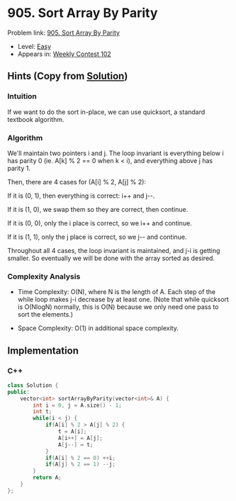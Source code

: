 # 905. Sort Array By Parity

Problem link: [905. Sort Array By Parity](https://leetcode.com/problems/sort-array-by-parity/description/)

* Level: [Easy](https://leetcode.com/problemset/all/?difficulty=Easy)
* Appears in: [Weekly Contest 102](https://leetcode.com/contest/weekly-contest-102)

## Hints (Copy from [Solution](https://leetcode.com/problems/sort-array-by-parity/solution/))

### Intuition

If we want to do the sort in-place, we can use quicksort, a standard textbook algorithm. 

### Algorithm

We'll maintain two pointers i and j. The loop invariant is everything below i has parity 0 (ie. A[k] % 2 == 0 when k < i), and everything above j has parity 1.

Then, there are 4 cases for (A[i] % 2, A[j] % 2):

If it is (0, 1), then everything is correct: i++ and j--.

If it is (1, 0), we swap them so they are correct, then continue.

If it is (0, 0), only the i place is correct, so we i++ and continue.

If it is (1, 1), only the j place is correct, so we j-- and continue.

Throughout all 4 cases, the loop invariant is maintained, and j-i is getting smaller. So eventually we will be done with the array sorted as desired.

### Complexity Analysis

* Time Complexity: O(N), where N is the length of A. Each step of the while loop makes j-i decrease by at least one. (Note that while quicksort is O(NlogN) normally, this is O(N) because we only need one pass to sort the elements.)

* Space Complexity: O(1) in additional space complexity. 

## Implementation

### C++
```C++
class Solution {
public:
    vector<int> sortArrayByParity(vector<int>& A) {
        int i = 0, j = A.size() - 1;
        int t;
        while(i < j) {
            if(A[i] % 2 > A[j] % 2) {
                t = A[i];
                A[i++] = A[j];
                A[j--] = t;
            }
            if(A[i] % 2 == 0) ++i;
            if(A[j] % 2 == 1) --j;
        }
        return A;
    }
};
```